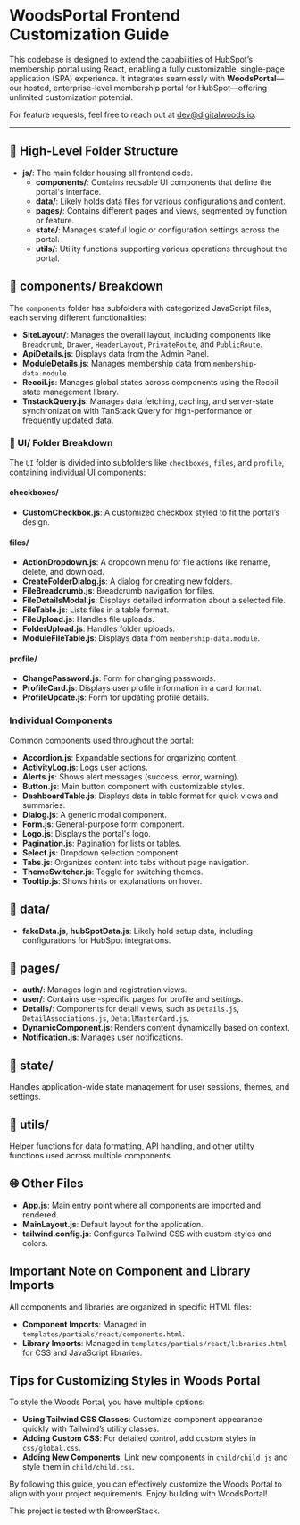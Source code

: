 # WoodsPortal Frontend Customization Guide


This codebase is designed to extend the capabilities of HubSpot’s membership portal using React, enabling a fully customizable, single-page application (SPA) experience. It integrates seamlessly with **WoodsPortal**—our hosted, enterprise-level membership portal for HubSpot—offering unlimited customization potential.

For feature requests, feel free to reach out at [dev@digitalwoods.io](mailto:dev@digitalwoods.io).

---

## 📂 High-Level Folder Structure

- **js/**: The main folder housing all frontend code.
  - **components/**: Contains reusable UI components that define the portal's interface.
  - **data/**: Likely holds data files for various configurations and content.
  - **pages/**: Contains different pages and views, segmented by function or feature.
  - **state/**: Manages stateful logic or configuration settings across the portal.
  - **utils/**: Utility functions supporting various operations throughout the portal.

## 📁 components/ Breakdown

The `components` folder has subfolders with categorized JavaScript files, each serving different functionalities:

- **SiteLayout/**: Manages the overall layout, including components like `Breadcrumb`, `Drawer`, `HeaderLayout`, `PrivateRoute`, and `PublicRoute`.
- **ApiDetails.js**: Displays data from the Admin Panel.
- **ModuleDetails.js**: Manages membership data from `membership-data.module`.
- **Recoil.js**: Manages global states across components using the Recoil state management library.
- **TnstackQuery.js**: Manages data fetching, caching, and server-state synchronization with TanStack Query for high-performance or frequently updated data.

### 📂 UI/ Folder Breakdown

The `UI` folder is divided into subfolders like `checkboxes`, `files`, and `profile`, containing individual UI components:

#### checkboxes/
- **CustomCheckbox.js**: A customized checkbox styled to fit the portal’s design.

#### files/
- **ActionDropdown.js**: A dropdown menu for file actions like rename, delete, and download.
- **CreateFolderDialog.js**: A dialog for creating new folders.
- **FileBreadcrumb.js**: Breadcrumb navigation for files.
- **FileDetailsModal.js**: Displays detailed information about a selected file.
- **FileTable.js**: Lists files in a table format.
- **FileUpload.js**: Handles file uploads.
- **FolderUpload.js**: Handles folder uploads.
- **ModuleFileTable.js**: Displays data from `membership-data.module`.

#### profile/
- **ChangePassword.js**: Form for changing passwords.
- **ProfileCard.js**: Displays user profile information in a card format.
- **ProfileUpdate.js**: Form for updating profile details.

### Individual Components

Common components used throughout the portal:
- **Accordion.js**: Expandable sections for organizing content.
- **ActivityLog.js**: Logs user actions.
- **Alerts.js**: Shows alert messages (success, error, warning).
- **Button.js**: Main button component with customizable styles.
- **DashboardTable.js**: Displays data in table format for quick views and summaries.
- **Dialog.js**: A generic modal component.
- **Form.js**: General-purpose form component.
- **Logo.js**: Displays the portal's logo.
- **Pagination.js**: Pagination for lists or tables.
- **Select.js**: Dropdown selection component.
- **Tabs.js**: Organizes content into tabs without page navigation.
- **ThemeSwitcher.js**: Toggle for switching themes.
- **Tooltip.js**: Shows hints or explanations on hover.

## 📁 data/

- **fakeData.js**, **hubSpotData.js**: Likely hold setup data, including configurations for HubSpot integrations.

## 📁 pages/

- **auth/**: Manages login and registration views.
- **user/**: Contains user-specific pages for profile and settings.
- **Details/**: Components for detail views, such as `Details.js`, `DetailAssociations.js`, `DetailMasterCard.js`.
- **DynamicComponent.js**: Renders content dynamically based on context.
- **Notification.js**: Manages user notifications.

## 📁 state/

Handles application-wide state management for user sessions, themes, and settings.

## 📁 utils/

Helper functions for data formatting, API handling, and other utility functions used across multiple components.

## 🌐 Other Files

- **App.js**: Main entry point where all components are imported and rendered.
- **MainLayout.js**: Default layout for the application.
- **tailwind.config.js**: Configures Tailwind CSS with custom styles and colors.

## Important Note on Component and Library Imports

All components and libraries are organized in specific HTML files:

- **Component Imports**: Managed in `templates/partials/react/components.html`.
- **Library Imports**: Managed in `templates/partials/react/libraries.html` for CSS and JavaScript libraries.

## Tips for Customizing Styles in Woods Portal

To style the Woods Portal, you have multiple options:

- **Using Tailwind CSS Classes**: Customize component appearance quickly with Tailwind’s utility classes.
- **Adding Custom CSS**: For detailed control, add custom styles in `css/global.css`.
- **Adding New Components**: Link new components in `child/child.js` and style them in `child/child.css`.

By following this guide, you can effectively customize the Woods Portal to align with your project requirements. Enjoy building with WoodsPortal!


This project is tested with BrowserStack.

